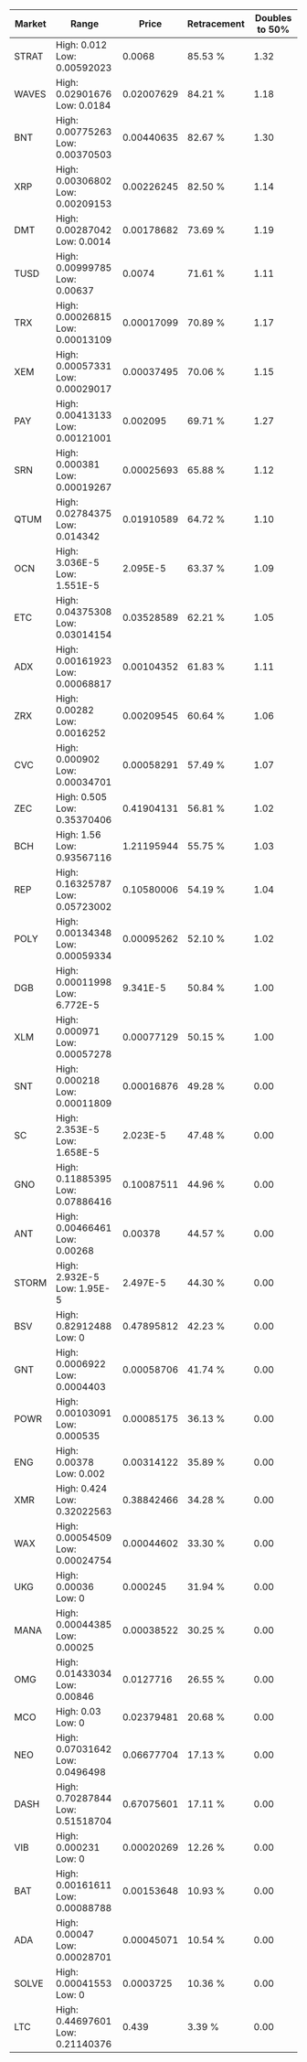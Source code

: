 | Market | Range | Price| Retracement | Doubles to 50% |
| --- | --- | --- | --- | --- |
| STRAT | High: 0.012<br />Low: 0.00592023 | 0.0068 | 85.53 % | 1.32 |
| WAVES | High: 0.02901676<br />Low: 0.0184 | 0.02007629 | 84.21 % | 1.18 |
| BNT | High: 0.00775263<br />Low: 0.00370503 | 0.00440635 | 82.67 % | 1.30 |
| XRP | High: 0.00306802<br />Low: 0.00209153 | 0.00226245 | 82.50 % | 1.14 |
| DMT | High: 0.00287042<br />Low: 0.0014 | 0.00178682 | 73.69 % | 1.19 |
| TUSD | High: 0.00999785<br />Low: 0.00637 | 0.0074 | 71.61 % | 1.11 |
| TRX | High: 0.00026815<br />Low: 0.00013109 | 0.00017099 | 70.89 % | 1.17 |
| XEM | High: 0.00057331<br />Low: 0.00029017 | 0.00037495 | 70.06 % | 1.15 |
| PAY | High: 0.00413133<br />Low: 0.00121001 | 0.002095 | 69.71 % | 1.27 |
| SRN | High: 0.000381<br />Low: 0.00019267 | 0.00025693 | 65.88 % | 1.12 |
| QTUM | High: 0.02784375<br />Low: 0.014342 | 0.01910589 | 64.72 % | 1.10 |
| OCN | High: 3.036E-5<br />Low: 1.551E-5 | 2.095E-5 | 63.37 % | 1.09 |
| ETC | High: 0.04375308<br />Low: 0.03014154 | 0.03528589 | 62.21 % | 1.05 |
| ADX | High: 0.00161923<br />Low: 0.00068817 | 0.00104352 | 61.83 % | 1.11 |
| ZRX | High: 0.00282<br />Low: 0.0016252 | 0.00209545 | 60.64 % | 1.06 |
| CVC | High: 0.000902<br />Low: 0.00034701 | 0.00058291 | 57.49 % | 1.07 |
| ZEC | High: 0.505<br />Low: 0.35370406 | 0.41904131 | 56.81 % | 1.02 |
| BCH | High: 1.56<br />Low: 0.93567116 | 1.21195944 | 55.75 % | 1.03 |
| REP | High: 0.16325787<br />Low: 0.05723002 | 0.10580006 | 54.19 % | 1.04 |
| POLY | High: 0.00134348<br />Low: 0.00059334 | 0.00095262 | 52.10 % | 1.02 |
| DGB | High: 0.00011998<br />Low: 6.772E-5 | 9.341E-5 | 50.84 % | 1.00 |
| XLM | High: 0.000971<br />Low: 0.00057278 | 0.00077129 | 50.15 % | 1.00 |
| SNT | High: 0.000218<br />Low: 0.00011809 | 0.00016876 | 49.28 % | 0.00 |
| SC | High: 2.353E-5<br />Low: 1.658E-5 | 2.023E-5 | 47.48 % | 0.00 |
| GNO | High: 0.11885395<br />Low: 0.07886416 | 0.10087511 | 44.96 % | 0.00 |
| ANT | High: 0.00466461<br />Low: 0.00268 | 0.00378 | 44.57 % | 0.00 |
| STORM | High: 2.932E-5<br />Low: 1.95E-5 | 2.497E-5 | 44.30 % | 0.00 |
| BSV | High: 0.82912488<br />Low: 0 | 0.47895812 | 42.23 % | 0.00 |
| GNT | High: 0.0006922<br />Low: 0.0004403 | 0.00058706 | 41.74 % | 0.00 |
| POWR | High: 0.00103091<br />Low: 0.000535 | 0.00085175 | 36.13 % | 0.00 |
| ENG | High: 0.00378<br />Low: 0.002 | 0.00314122 | 35.89 % | 0.00 |
| XMR | High: 0.424<br />Low: 0.32022563 | 0.38842466 | 34.28 % | 0.00 |
| WAX | High: 0.00054509<br />Low: 0.00024754 | 0.00044602 | 33.30 % | 0.00 |
| UKG | High: 0.00036<br />Low: 0 | 0.000245 | 31.94 % | 0.00 |
| MANA | High: 0.00044385<br />Low: 0.00025 | 0.00038522 | 30.25 % | 0.00 |
| OMG | High: 0.01433034<br />Low: 0.00846 | 0.0127716 | 26.55 % | 0.00 |
| MCO | High: 0.03<br />Low: 0 | 0.02379481 | 20.68 % | 0.00 |
| NEO | High: 0.07031642<br />Low: 0.0496498 | 0.06677704 | 17.13 % | 0.00 |
| DASH | High: 0.70287844<br />Low: 0.51518704 | 0.67075601 | 17.11 % | 0.00 |
| VIB | High: 0.000231<br />Low: 0 | 0.00020269 | 12.26 % | 0.00 |
| BAT | High: 0.00161611<br />Low: 0.00088788 | 0.00153648 | 10.93 % | 0.00 |
| ADA | High: 0.00047<br />Low: 0.00028701 | 0.00045071 | 10.54 % | 0.00 |
| SOLVE | High: 0.00041553<br />Low: 0 | 0.0003725 | 10.36 % | 0.00 |
| LTC | High: 0.44697601<br />Low: 0.21140376 | 0.439 | 3.39 % | 0.00 |
